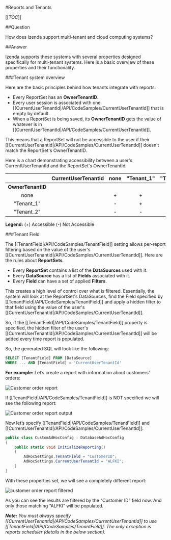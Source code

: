 #Reports and Tenants

[[_TOC_]]

##Question

How does Izenda support multi-tenant and cloud computing systems?

##Answer

Izenda supports these systems with several properties designed specifically for multi-tenant systems. Here is a basic overview of these properties and their functionality.

###Tenant system overview

Here are the basic principles behind how tenants integrate with reports:

* Every ReportSet has an **OwnerTenantID**.
* Every user session is associated with one [[CurrentUserTenantId|/API/CodeSamples/CurrentUserTenantId]] that is empty by default.
* When a ReportSet is being saved, its **OwnerTenantID** gets the value of whatever is in [[CurrentUserTenantId|/API/CodeSamples/CurrentUserTenantId]].

This means that a ReportSet will not be accessible to the user if their [[CurrentUserTenantId|/API/CodeSamples/CurrentUserTenantId]] doesn’t match the ReportSet's OwnerTenantID.

Here is a chart demonstrating accessibility between a user's CurrentUserTenantId and the ReportSet's OwnerTenantId:

|                 |**CurrentUserTenantId**|none|"Tenant_1"|"Tenant_2"|
|:---------------:|:---------------------:|:--:|:--------:|:--------:|
|**OwnerTenantID**|                       |    |          |          |
|none             |                       |  + |    +     |     +    |
|"Tenant_1"       |                       |  - |    +     |     -    |
|"Tenant_2"       |                       |  - |    -     |     +    |

**Legend:** (+) Accessible (-) Not Accessible

###Tenant Field

The [[TenantField|/API/CodeSamples/TenantField]] setting allows per-report filtering based on the value of the user's [[CurrentUserTenantId|/API/CodeSamples/CurrentUserTenantId]]. Here are the rules about **ReportSets**.

* Every **ReportSet** contains a list of the **DataSources** used with it. 
* Every **DataSource** has a list of **Fields** associated with it.
* Every **Field** can have a set of applied **Filters**.

This creates a high level of control over what is filtered. Essentially, the system will look at the ReportSet's DataSources, find the Field specified by [[TenantField|/API/CodeSamples/TenantField]] and apply a hidden filter to that field using the value of the user's [[CurrentUserTenantId|/API/CodeSamples/CurrentUserTenantId]].

So, if the [[TenantField|/API/CodeSamples/TenantField]] property is specified, the hidden filter of the user's [[CurrentUserTenantId|/API/CodeSamples/CurrentUserTenantId]] will be added every time report is populated.

So, the generated SQL will look like the following:

```sql
SELECT [TenantField] FROM [DataSource]
WHERE ... AND [TenantField] = 'CurrentUserTenantId'
```

**For example:**
Let’s create a report with information about customers' orders:

![Customer order report]()

If [[TenantField|/API/CodeSamples/TenantField]] is NOT specified we will see the following report:

![Customer order report output]()

Now let’s specify [[TenantField|/API/CodeSamples/TenantField]] and [[CurrentUserTenantId|/API/CodeSamples/CurrentUserTenantId]]:

```csharp
public class CustomAdHocConfig : DatabaseAdHocConfig
{
	public static void InitializeReporting()
	{
		AdHocSettings.TenantField = "CustomerID";
		AdHocSettings.CurrentUserTenantId = "ALFKI";
	}
}
```

With these properties set, we will see a completely different report:

![customer order report filtered]()

As you can see the results are filtered by the “Customer ID” field now. And only those matching “ALFKI” will be populated.

_**Note:** You must always specify [[CurrentUserTenantId|/API/CodeSamples/CurrentUserTenantId]] to use [[TenantField|/API/CodeSamples/TenantField]]. The only exception is reports scheduler (details in the below section)._